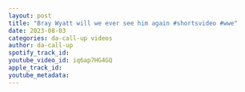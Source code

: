 ```yaml
---
layout: post
title: "Bray Wyatt will we ever see him again #shortsvideo #wwe"
date: 2023-08-03
categories: da-call-up videos
author: da-call-up
spotify_track_id: 
youtube_video_id: iq6ap7HG4GQ
apple_track_id: 
youtube_metadata: 
---
```

